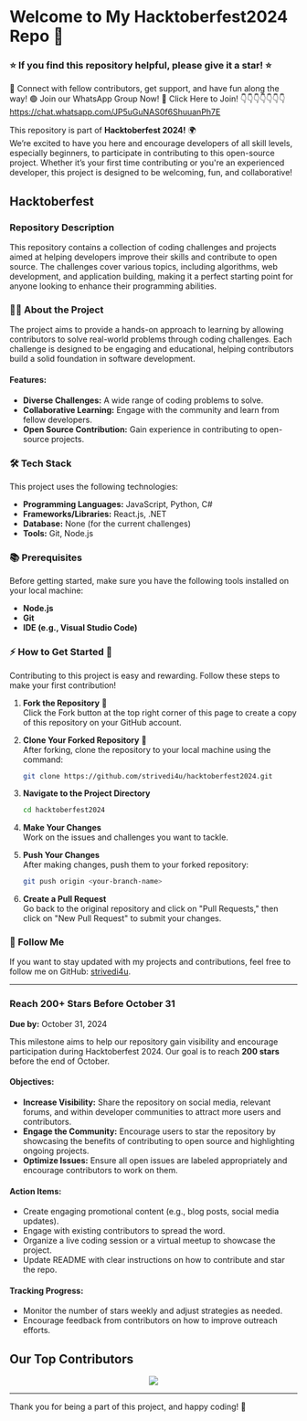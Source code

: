 # Welcome to My Hacktoberfest2024 Repo 🎉

### ⭐ If you find this repository helpful, please give it a star! ⭐


🎯 Connect with fellow contributors, get support, and have fun along the way!
🟢 Join our WhatsApp Group Now!
🔗 Click Here to Join!  👇👇👇👇👇👇👇
https://chat.whatsapp.com/JP5uGuNAS0f6ShuuanPh7E

This repository is part of **Hacktoberfest 2024!** 🌍  
We’re excited to have you here and encourage developers of all skill levels, especially beginners, to participate in contributing to this open-source project. Whether it’s your first time contributing or you're an experienced developer, this project is designed to be welcoming, fun, and collaborative!

## Hacktoberfest

### Repository Description
This repository contains a collection of coding challenges and projects aimed at helping developers improve their skills and contribute to open source. The challenges cover various topics, including algorithms, web development, and application building, making it a perfect starting point for anyone looking to enhance their programming abilities. 

### 🧑‍💻 About the Project
The project aims to provide a hands-on approach to learning by allowing contributors to solve real-world problems through coding challenges. Each challenge is designed to be engaging and educational, helping contributors build a solid foundation in software development.

#### Features:
- **Diverse Challenges:** A wide range of coding problems to solve.
- **Collaborative Learning:** Engage with the community and learn from fellow developers.
- **Open Source Contribution:** Gain experience in contributing to open-source projects.

### 🛠️ Tech Stack
This project uses the following technologies:

- **Programming Languages:** JavaScript, Python, C#
- **Frameworks/Libraries:** React.js, .NET
- **Database:** None (for the current challenges)
- **Tools:** Git, Node.js

### 📚 Prerequisites
Before getting started, make sure you have the following tools installed on your local machine:

- **Node.js**
- **Git**
- **IDE (e.g., Visual Studio Code)**

### ⚡ How to Get Started 🚀
Contributing to this project is easy and rewarding. Follow these steps to make your first contribution!

1. **Fork the Repository** 🍴  
   Click the Fork button at the top right corner of this page to create a copy of this repository on your GitHub account.

2. **Clone Your Forked Repository** 📂  
   After forking, clone the repository to your local machine using the command:

   ```bash
   git clone https://github.com/strivedi4u/hacktoberfest2024.git
   ```

3. **Navigate to the Project Directory**  
   ```bash
   cd hacktoberfest2024
   ```

4. **Make Your Changes**  
   Work on the issues and challenges you want to tackle.

5. **Push Your Changes**  
   After making changes, push them to your forked repository:

   ```bash
   git push origin <your-branch-name>
   ```

6. **Create a Pull Request**  
   Go back to the original repository and click on "Pull Requests," then click on "New Pull Request" to submit your changes.

### 🎉 Follow Me
If you want to stay updated with my projects and contributions, feel free to follow me on GitHub: [strivedi4u](https://github.com/strivedi4u/).

---

### Reach 200+ Stars Before October 31
**Due by:** October 31, 2024

This milestone aims to help our repository gain visibility and encourage participation during Hacktoberfest 2024. Our goal is to reach **200 stars** before the end of October.

#### Objectives:
- **Increase Visibility:** Share the repository on social media, relevant forums, and within developer communities to attract more users and contributors.
- **Engage the Community:** Encourage users to star the repository by showcasing the benefits of contributing to open source and highlighting ongoing projects.
- **Optimize Issues:** Ensure all open issues are labeled appropriately and encourage contributors to work on them.

#### Action Items:
- Create engaging promotional content (e.g., blog posts, social media updates).
- Engage with existing contributors to spread the word.
- Organize a live coding session or a virtual meetup to showcase the project.
- Update README with clear instructions on how to contribute and star the repo.

#### Tracking Progress:
- Monitor the number of stars weekly and adjust strategies as needed.
- Encourage feedback from contributors on how to improve outreach efforts.

## Our Top Contributors 

<p align="center"><a href="https://github.com/strivedi4u/Hacktoberfest2024/graphs/contributors">
  <img src="https://contrib.rocks/image?repo=strivedi4u/Hacktoberfest2024" max={1000} columns={100} anon={1}/>
</a></p>

---

Thank you for being a part of this project, and happy coding! 🚀
